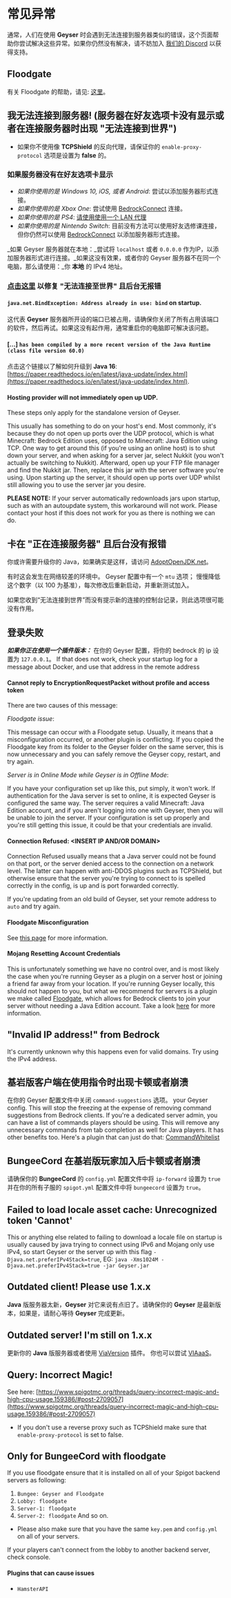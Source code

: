 # 常见异常

通常，人们在使用 **Geyser** 时会遇到无法连接到服务器类似的错误，这个页面帮助你尝试解决这些异常。如果你仍然没有解决，请不妨加入 [我们的 Discord](https://discord.geysermc.org) 以获得支持。

## Floodgate

有关 Floodgate 的帮助，请见: [这里](../../floodgate-wiki/wen-ti.md)。

## 我无法连接到服务器! (服务器在好友选项卡没有显示或者在连接服务器时出现 "无法连接到世界")

* 如果你不使用像 **TCPShield** 的反向代理，请保证你的 `enable-proxy-protocol` 选项是设置为 **false** 的。

### 如果服务器没有在好友选项卡显示

* _如果你使用的是 Windows 10, iOS, 或者 Android_: 尝试以添加服务器形式连接。
* _如果你使用的是 Xbox One_: 尝试使用 [BedrockConnect](https://github.com/GeyserMC/Geyser/wiki/Using-Geyser-with-Consoles) 连接。
* _如果你使用的是 PS4_: [请使用使用一个 LAN 代理](https://github.com/GeyserMC/Geyser/wiki/Using-Geyser-with-Consoles#playstation-4)
* _如果你使用的是 Nintendo Switch_: 目前没有方法可以使用好友选修课连接，但你仍然可以使用 [BedrockConnect](https://github.com/GeyserMC/Geyser/wiki/Using-Geyser-with-Consoles) 以添加服务器形式连接。

_如果 Geyser 服务器就在本地：_尝试将 `localhost` 或者 `0.0.0.0` 作为IP，以添加服务器形式进行连接。_如果这没有效果，或者你的 Geyser 服务器不在同一个电脑，那么请使用：_你 **本地** 的 IPv4 地址。

### [点击这里](xiu-fu-wu-fa-lian-jie-zhi-shi-jie.md) 以修复 "无法连接至世界" 且后台无报错

#### `java.net.BindException: Address already in use: bind` on startup.

这代表 **Geyser** 服务器所开设的端口已被占用，请确保你关闭了所有占用该端口的软件，然后再试。如果这没有起作用，通常重启你的电脑即可解决该问题。

#### \[...] `has been compiled by a more recent version of the Java Runtime (class file version 60.0)`

点击这个链接以了解如何升级到 **Java 16**: [https://paper.readthedocs.io/en/latest/java-update/index.html](https://paper.readthedocs.io/en/latest/java-update/index.html).

#### Hosting provider will not immediately open up UDP.

These steps only apply for the standalone version of Geyser.

This usually has something to do on your host's end. Most commonly, it's because they do not open up ports over the UDP protocol, which is what Minecraft: Bedrock Edition uses, opposed to Minecraft: Java Edition using TCP. One way to get around this (if you're using an online host) is to shut down your server, and when asking for a server jar, select Nukkit (you won't actually be switching to Nukkit). Afterward, open up your FTP file manager and find the Nukkit jar. Then, replace this jar with the server software you're using. Upon starting up the server, it should open up ports over UDP whilst still allowing you to use the server jar you desire.

**PLEASE NOTE:** If your server automatically redownloads jars upon startup, such as with an autoupdate system, this workaround will not work. Please contact your host if this does not work for you as there is nothing we can do.

## 卡在 "正在连接服务器" 且后台没有报错

你或许需要升级你的 Java，如果确实是这样，请访问 [AdoptOpenJDK.net](https://adoptopenjdk.net)。

有时这会发生在网络较差的环境中。 Geyser 配置中有一个 `mtu` 选项； 慢慢降低这个数字（以 100 为基准），每次修改后重新启动，并重新测试加入。

如果您收到“无法连接到世界”而没有提示新的连接的控制台记录，则此选项很可能没有作用。

## 登录失败

_**如果你正在使用一个插件版本：**_ 在你的 Geyser 配置，将你的 bedrock 的 ip 设置为 `127.0.0.1`。 If that does not work, check your startup log for a message about Docker, and use that address in the remote address

#### Cannot reply to EncryptionRequestPacket without profile and access token

There are two causes of this message:

_Floodgate issue_:

This message can occur with a Floodgate setup. Usually, it means that a misconfiguration occurred, or another plugin is conflicting. If you copied the Floodgate key from its folder to the Geyser folder on the same server, this is now unnecessary and you can safely remove the Geyser copy, restart, and try again.

_Server is in Online Mode while Geyser is in Offline Mode_:

If you have your configuration set up like this, put simply, it won't work. If authentication for the Java server is set to online, it is expected Geyser is configured the same way. The server requires a valid Minecraft: Java Edition account, and if you aren't logging into one with Geyser, then you will be unable to join the server. If your configuration is set up properly and you're still getting this issue, it could be that your credentials are invalid.

#### Connection Refused: \<INSERT IP AND/OR DOMAIN>

Connection Refused usually means that a Java server could not be found on that port, or the server denied access to the connection on a network level. The latter can happen with anti-DDOS plugins such as TCPShield, but otherwise ensure that the server you're trying to connect to is spelled correctly in the config, is up and is port forwarded correctly.

If you're updating from an old build of Geyser, set your remote address to `auto` and try again.

#### Floodgate Misconfiguration

See [this page](https://github.com/GeyserMC/Floodgate/wiki/Issues) for more information.

#### Mojang Resetting Account Credentials

This is unfortunately something we have no control over, and is most likely the case when you're running Geyser as a plugin on a server host or joining a friend far away from your location. If you're running Geyser locally, this should not happen to you, but what we recommend for servers is a plugin we make called [Floodgate](https://github.com/GeyserMC/Floodgate), which allows for Bedrock clients to join your server without needing a Java Edition account. Take a look [here](https://github.com/GeyserMC/Geyser/wiki/Floodgate) for more information.

## "Invalid IP address!" from Bedrock

It's currently unknown why this happens even for valid domains. Try using the IPv4 address.

## 基岩版客户端在使用指令时出现卡顿或者崩溃

在你的 Geyser 配置文件中关闭 `command-suggestions` 选项。 your Geyser config. This will stop the freezing at the expense of removing command suggestions from Bedrock clients. If you're a dedicated server admin, you can have a list of commands players should be using. This will remove any unnecessary commands from tab completion as well for Java players. It has other benefits too. Here's a plugin that can just do that: [CommandWhitelist](https://www.spigotmc.org/resources/commandwhitelist-spigot-waterfall-velocity.81326/)

## BungeeCord 在基岩版玩家加入后卡顿或者崩溃

请确保你的 **BungeeCord** 的 `config.yml` 配置文件中将 `ip-forward` 设置为 `true` 并在你的所有子服的 `spigot.yml` 配置文件中将 `bungeecord` 设置为 `true`。

## Failed to load locale asset cache: Unrecognized token 'Cannot'

This or anything else related to failing to download a locale file on startup is usually caused by java trying to connect using IPv6 and Mojang only use IPv4, so start Geyser or the server up with this flag `-Djava.net.preferIPv4Stack=true`, EG: `java -Xms1024M -Djava.net.preferIPv4Stack=true -jar Geyser.jar`

## Outdated client! Please use 1.x.x

**Java** 版服务器太新，**Geyser** 对它来说有点旧了。请确保你的 **Geyser** 是最新版本，如果是，请耐心等待 **Geyser** 完成更新。

## Outdated server! I'm still on 1.x.x

更新你的 **Java** 版服务器或者使用 [ViaVersion](https://viaversion.com) 插件。 你也可以尝试 [VIAaaS](https://github.com/ViaVersion/VIAaaS)。

## Query: Incorrect Magic!

See here: [https://www.spigotmc.org/threads/query-incorrect-magic-and-high-cpu-usage.159386/#post-2709057](https://www.spigotmc.org/threads/query-incorrect-magic-and-high-cpu-usage.159386/#post-2709057)

* If you don't use a reverse proxy such as TCPShield make sure that `enable-proxy-protocol` is set to false.

## Only for BungeeCord with floodgate

If you use floodgate ensure that it is installed on all of your Spigot backend servers as following:

1. `Bungee: Geyser and Floodgate`
2. `Lobby: floodgate`
3. `Server-1: floodgate`
4. `Server-2: floodgate` And so on.

* Please also make sure that you have the same `key.pem` and `config.yml` on all of your servers.

If your players can't connect from the lobby to another backend server, check console.

#### Plugins that can cause issues

* `HamsterAPI`
